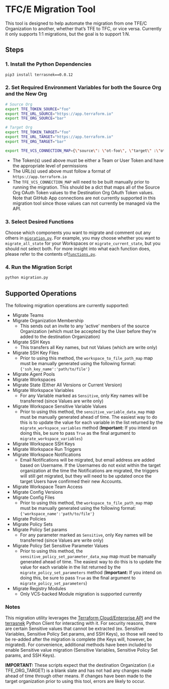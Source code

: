# TFC/E Migration Tool

This tool is designed to help automate the migration from one TFE/C Organization to another, whether that’s TFE to TFC, or vice versa.
Currently it only supports 1:1 migrations, but the goal is to support 1:N.

## Steps

### 1. Install the Python Dependencies

```bash
pip3 install terrasnek==0.0.12
```

### 2. Set Required Environment Variables for both the Source Org and the New Org

```bash
# Source Org
export TFE_TOKEN_SOURCE="foo"
export TFE_URL_SOURCE="https://app.terraform.io"
export TFE_ORG_SOURCE="bar"

# Target Org
export TFE_TOKEN_TARGET="foo"
export TFE_URL_TARGET="https://app.terraform.io"
export TFE_ORG_TARGET="bar"

export TFE_VCS_CONNECTION_MAP={\"source\": \"ot-foo\", \"target\" :\"ot-bar\"}
```

* The Token(s) used above must be either a Team or User Token and have the appropriate level of permissions
* The URL(s) used above must follow a format of `https://app.terraform.io`
* The `TFE_VCS_CONNECTION_MAP` will need to be built manually prior to running the migration.  This should be a dict that maps all of the Source Org OAuth Token values to the Destination Org OAuth Token values.  Note that GitHub App connections are not currently supported in this migration tool since those values can not currently be managed via the API.

### 3. Select Desired Functions

Choose which components you want to migrate and comment out any others in [`migration.py`](migration.py).  For example, you may choose whether you want to `migrate_all_state` for your Workspaces or `migrate_current_state`, but you should not select both.  For more insight into what each function does, please refer to the contents of[`functions.py`](functions.py).

### 4. Run the Migration Script

```bash
python migration.py
```

## Supported Operations

The following migration operations are currently supported:

* Migrate Teams
* Migrate Organization Membership
  * This sends out an invite to any 'active' members of the source Organization (which must be accepted by the User before they're added to the destination Organization)
* Migrate SSH Keys
  * This transfers all Key names, but not Values (which are write only)
* Migrate SSH Key Files
  * Prior to using this method, the `workspace_to_file_path_map` map must be manually generated using the following format: `{'ssh_key_name':'path/to/file'}`
* Migrate Agent Pools
* Migrate Workspaces
* Migrate State (Either All Versions or Current Version)
* Migrate Workspace Variables
  * For any Variable marked as `Sensitive`, only Key names will be transferred (since Values are write only)
* Migrate Workspace Sensitive Variable Values
  * Prior to using this method, the `sensitive_variable_data_map` map must be manually generated ahead of time. The easiest way to do this is to update the value for each variable in the list returned by the `migrate_workspace_variables` method (**Important:** If you intend on doing this, be sure to pass `True` as the final argument to `migrate_workspace_variables`)
* Migrate Workspace SSH Keys
* Migrate Workspace Run Triggers
* Migrate Workspace Notifications
  * Email Notifications will be migrated, but email address are added based on Username.  If the Usernames do not exist within the target organization at the time the Notifications are migrated, the triggers will still get migrated, but they will need to be updated once the target Users have confirmed their new Accounts.
* Migrate Workspace Team Access
* Migrate Config Versions
* Migrate Config Files
  * Prior to using this method, the `workspace_to_file_path_map` map must be manually generated using the following format: `{'workspace_name':'path/to/file'}`
* Migrate Policies
* Migrate Policy Sets
* Migrate Policy Set params
  * For any parameter marked as `Sensitive`, only Key names will be transferred (since Values are write only)
* Migrate Policy Set Sensitive Parameter Values
  * Prior to using this method, the `sensitive_policy_set_parameter_data_map` map must be manually generated ahead of time. The easiest way to do this is to update the value for each variable in the list returned by the `migrate_policy_set_parameters` method (**Important:** If you intend on doing this, be sure to pass `True` as the final argument to `migrate_policy_set_parameters`)
* Migrate Registry Modules
  * Only VCS-backed Module migration is supported currently

### Notes

This migration utility leverages the [Terraform Cloud/Enterprise API](https://www.terraform.io/docs/cloud/api/index.html) and the [terrasnek](https://github.com/dahlke/terrasnek) Python Client for interacting with it.  For security reasons, there are certain Sensitive values that cannot be extracted (ex. Sensitive Variables, Sensitive Policy Set params, and SSH Keys), so those will need to be re-added after the migration is complete (the Keys will, however, be migrated).  For convenience, additional methods have been included to enable Sensitive value migration (Sensitive Variables, Sensitive Policy Set params, and SSH Keys).

**IMPORTANT:** These scripts expect that the destination Organization (i.e TFE_ORG_TARGET) is a blank slate and has not had any changes made ahead of time through other means.  If changes have been made to the target organization prior to using this tool, errors are likely to occur.
